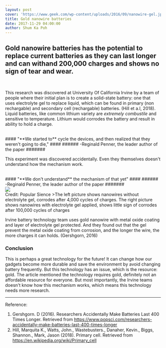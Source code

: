 ```yaml
---
layout: post
cover: 'https://www.geek.com/wp-content/uploads/2016/09/nanowire-gel.jpg'
title: Gold nanowire batteries
date: 2017-11-29 04:00:00
author: Shum Ka Poh
---
```


## Gold nanowire batteries has the potential to replace current batteries as they can last longer and can withand 200,000 charges and shows no sign of tear and wear. ##

<br>

This research was discovered at University Of California Irvine by a team of people where their initial plan is to create a solid-state battery: one that uses electrolyte gel to replace liquid, which can be found in primary (non rechargable) and secondary cell (rechargable) batteries. (Hill et a.l, 2018).  Liquid batteries, like common lithium variety are *extremely combustile* and sensitive to temperature. Lithium would corrodes the battery and result in ability to hold a charge.

<br>
#### "**We started to** cycle the devices, and then realized that they weren't going to die," ####
###### -Reginald Penner, the leader author of the paper #######
<br>

This experiment was discovered accidentally. Even they themselves doesn't understand how the mechanism work.

<br>
#### "**We don't understand** the mechanism of that yet" ####
###### -Reginald Penner, the leader author of the paper #######
<br>

<img src="https://www.popsci.com/sites/popsci.com/files/styles/325_1x_/public/fig7-sem_shell_loss.jpg" style="margin:auto;display:block;">
Credit: Popular Sience
>The left picture shows nanowires without electrolyte gel, corrodes after 4,000 cycles of charges. The right picture shows nanowires with electrolyte gel applied, shows little sign of corrodes after 100,000 cycles of charges

Irvine battery technology team uses gold nanowire with metal oxide coating and layer of electrolyte gel protected. And they found out that the gel prevent the metal oxide coating from corrosion, and the longer the wire, the more charges it can holds. (Gershgorn, 2016)


### Conclusion ###
This is perhaps a great technology for the future! It can change how our gadgets become more durable and save the environment by avoid changing battery frequently. But this technology has an issue, which is the resource: gold. The article mentioned the technology requires gold, definitely not an affordable resource for everyone. But most importantly, the Irvine teams doesn't know how this mechanism works, which means this technology needs more research.

---

Reference:  
1. Gershgorn. D (2016). Researchers Accidentally Make Batteries Last 400 Times Longer. Retrieved from https://www.popsci.com/researchers-accidentally-make-batteries-last-400-times-longer
2. Hill, Marquita K., Watts, John., Wastebusters., Danaher, Kevin., Biggs, Shannon., Mark, Jason (2018). Primary cell. Retrieved from https://en.wikipedia.org/wiki/Primary_cell

